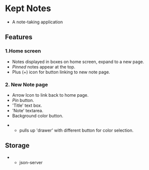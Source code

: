 
# Kept Notes
* A note-taking application

## Features

### 1.Home screen 
* Notes displayed in boxes on home screen, expand to a new page.
* *Pinned* notes appear at the top.
* Plus (+) icon for button linking to new note page.

### 2. New Note page
* Arrow Icon to link back to home page.
* *Pin* button.
* 'Title' text box.
* 'Note' textarea.
* Background color button.
- - pulls up 'drawer' with different button for color selection.

## Storage
- - json-server